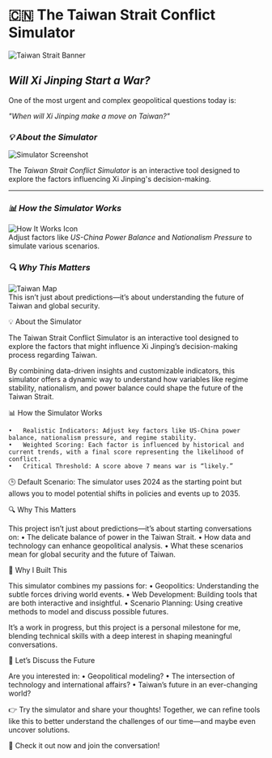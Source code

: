 # 🇨🇳 The Taiwan Strait Conflict Simulator  

![Taiwan Strait Banner](https://i.imgur.com/N9yyHEh.png "Explore the Simulator")

## *Will Xi Jinping Start a War?*  
One of the most urgent and complex geopolitical questions today is:  

*"When will Xi Jinping make a move on Taiwan?"*  

### *💡 About the Simulator*  
![Simulator Screenshot](./images/simulator-screenshot.png "Interactive Simulation Tool")  

The *Taiwan Strait Conflict Simulator* is an interactive tool designed to explore the factors influencing Xi Jinping's decision-making.  

---

### *📊 How the Simulator Works*  
![How It Works Icon](./images/how-it-works.png)  
Adjust factors like *US-China Power Balance* and *Nationalism Pressure* to simulate various scenarios.  

### *🔍 Why This Matters*  
![Taiwan Map](./images/taiwan-map.png)  
This isn’t just about predictions—it’s about understanding the future of Taiwan and global security.

💡 About the Simulator

The Taiwan Strait Conflict Simulator is an interactive tool designed to explore the factors that might influence Xi Jinping’s decision-making process regarding Taiwan.

By combining data-driven insights and customizable indicators, this simulator offers a dynamic way to understand how variables like regime stability, nationalism, and power balance could shape the future of the Taiwan Strait.

📊 How the Simulator Works

	•	Realistic Indicators: Adjust key factors like US-China power balance, nationalism pressure, and regime stability.
	•	Weighted Scoring: Each factor is influenced by historical and current trends, with a final score representing the likelihood of conflict.
	•	Critical Threshold: A score above 7 means war is “likely.”

🕒 Default Scenario:
The simulator uses 2024 as the starting point but allows you to model potential shifts in policies and events up to 2035.

🔍 Why This Matters

This project isn’t just about predictions—it’s about starting conversations on:
	•	The delicate balance of power in the Taiwan Strait.
	•	How data and technology can enhance geopolitical analysis.
	•	What these scenarios mean for global security and the future of Taiwan.

🎯 Why I Built This

This simulator combines my passions for:
	•	Geopolitics: Understanding the subtle forces driving world events.
	•	Web Development: Building tools that are both interactive and insightful.
	•	Scenario Planning: Using creative methods to model and discuss possible futures.

It’s a work in progress, but this project is a personal milestone for me, blending technical skills with a deep interest in shaping meaningful conversations.

💬 Let’s Discuss the Future

Are you interested in:
	•	Geopolitical modeling?
	•	The intersection of technology and international affairs?
	•	Taiwan’s future in an ever-changing world?

👉 Try the simulator and share your thoughts!
Together, we can refine tools like this to better understand the challenges of our time—and maybe even uncover solutions.

🌟 Check it out now and join the conversation!
